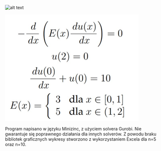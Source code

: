 ![alt text](https://github.com/Loloxon/MES/tree/main/img/img1.jpg)

<img src="img/img1.jpg" style="zoom:67%;" />


Program napisano w języku Minizinc, z użyciem solvera Gurobi. Nie gwarantuje się poprawnego działania dla innych solverów. 
Z powodu braku bibliotek graficznych wykresy stworzono z wykorzystaniem Excela dla n=5 oraz n=10.
